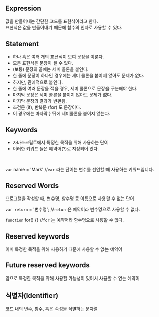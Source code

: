 <h2>Expression</h2>
<p>값을 만들어내는 간단한 코드를 표현식이라고 한다.<br>
표현식은 값을 만들어내기 때문에 함수의 인자로 사용할 수 있다.
</p>

<h2>Statement</h2>
<ul>
  <li>하나 혹은 여러 개의 표션식이 모여 문장을 이룬다.</li>
  <li>모든 표현식은 문장이 될 수 있다.</li>
  <li>(보통) 문장의 끝에는 세미 콜론을 붙인다.</li>
  <li>한 줄에 문장이 하나인 경우에는 세미 콜론을 붙이지 않아도 문제가 없다.</li>
  <li>하지만, 관례적으로 붙인다.</li>
  <li>한 줄에 여러 문장을 적을 경우, 세미 콜론으로 문장을 구분해야 한다.</li>
  <li>마지막 문장은 세미 콜론을 붙이지 않아도 문제가 없다.</li>
  <li>마지막 문장의 결과가 반환됨.</li>
  <li>조건문 (if), 반복문 (for) 도 문장이다.</li>
  <li>이 경우에는 마자막 } 뒤에 세미콜론을 붙이지 않는다.</li>
</ul>

<h2>Keywords</h2>
<ul>
  <li>자바스크립트에서 특정한 목적을 위해 사용하는 단어</li>
  <li>이러한 키워드 들은 예약어(?)로 지정되어 있다.</li>
</ul>
<br>
<p>
<code>var</code> name = 'Mark' //<code>var</code> 라는 단어는 변수를 선언할 때 사용하는 키워드입니다.
</p>


<h2>Reserved Words</h2>
<p>프로그램을 작성할 때, 변수명, 함수명 등 이름으로 사용할 수 없는 단어</p>

<p>
<code>var return</code> = '변수명'; //<code>return</code>은 예약어라 변수명으로 사용할 수 없다.
</p>
<p><code>function</code> for() {} //<code>for</code> 는 예약어라 함수명으로 사용할 수 없다.
</p>


<h2>Reserved keywords</h2>
<p>이미 특정한 목적을 위해 사용하기 때문에 사용할 수 없는 예약어</p>

<h2>Future reserved keywords</h2>
<p>앞으로 특정한 목적을 위해 사용할 가능성이 있어서 사용할 수 없는 예약어</p>


<h2>식별자(Identifier)</h2>
<p>코드 내의 변수, 함수, 혹은 속성을 식별하는 문자열</p>

